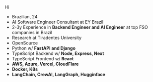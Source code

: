 <p>Hi</p>
<ul>
<li>Brazilian, 24</li>
<li>AI Software Engineer Consultant at EY Brazil</li>
<li>2-3y Experience in <b>Backend Engineer and AI Engineer</b> at top FSO companies in Brazil</li>
<li>Research at Tiradentes University</li>
<li>OpenSource</li>
<li>Python w/ <b>FastAPI and Django</b></li>
<li>TypeScript Backend w/ <b>Node, Express, Next</b></li>
<li>TypeScript Frontend w/ <b>React</b></li>
<li><b>AWS, Azure, Vercel, CloudFlare</b></li>
<li><b>Docker, K8s</b></li>
<li><b>LangChain, CrewAI, LangGraph, Hugginface</b></li>
</ul>
